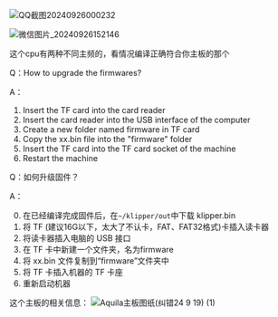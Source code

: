 ![QQ截图20240926000232](https://github.com/user-attachments/assets/d2960292-8516-4052-bca8-675f8ff96824)


![微信图片_20240926152146](https://github.com/user-attachments/assets/7d45e980-8508-4cae-ab30-5a80a0a62713)

这个cpu有两种不同主频的，看情况编译正确符合你主板的那个

Q：How to upgrade the firmwares?

A： 
 1. Insert the TF card into the card reader
 2. Insert the card reader into the USB interface of the computer
 3. Create a new folder named firmware in TF card
 4. Copy the xx.bin file into the "firmware" folder
 5. Insert the TF card into the TF card socket of the machine
 6. Restart the machine


Q：如何升级固件？

A： 

0. 在已经编译完成固件后，在`~/klipper/out`中下载 klipper.bin
1. 将 TF (建议16G以下，太大了不认卡，FAT、FAT32格式)卡插入读卡器 
2. 将读卡器插入电脑的 USB 接口 
3. 在 TF 卡中新建一个文件夹，名为firmware 
4. 将 xx.bin 文件复制到“firmware”文件夹中
5. 将 TF 卡插入机器的 TF 卡座 
6. 重新启动机器

这个主板的相关信息：
![Aquila主板图纸(纠错24 9 19) (1)](https://github.com/user-attachments/assets/0d2d655c-6305-4c82-b320-4ccaa67d5ee0)

